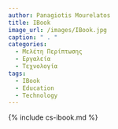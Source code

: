 ```yaml
---
author: Panagiotis Mourelatos
title: IBook
image_url: /images/IBook.jpg
caption: " . "  
categories:
  - Μελέτη Περίπτωσης
  - Εργαλεία
  - Τεχνολογία
tags:
  - IBook
  - Education
  - Technology 
---
```


{% include cs-ibook.md %}
